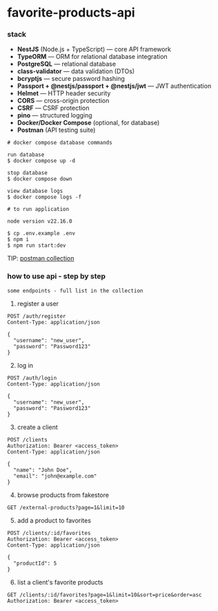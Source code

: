 # favorite-products-api

### stack

- **NestJS** (Node.js + TypeScript) — core API framework
- **TypeORM** — ORM for relational database integration
- **PostgreSQL** — relational database
- **class-validator** — data validation (DTOs)
- **bcryptjs** — secure password hashing
- **Passport + @nestjs/passport + @nestjs/jwt** — JWT authentication
- **Helmet** — HTTP header security
- **CORS** — cross-origin protection
- **CSRF** — CSRF protection
- **pino** — structured logging
- **Docker/Docker Compose** (optional, for database)
- **Postman** (API testing suite)

```
# docker compose database commands

run database
$ docker compose up -d 

stop database
$ docker compose down 

view database logs
$ docker compose logs -f 
```

```
# to run application

node version v22.16.0

$ cp .env.example .env
$ npm i
$ npm run start:dev
```

TIP: [postman collection](./favorite-products-api.postman_collection.json)

### how to use api - step by step 
`some endpoints - full list in the collection`

1. register a user
```
POST /auth/register
Content-Type: application/json

{
  "username": "new_user",
  "password": "Password123"
}
```

2. log in
```
POST /auth/login
Content-Type: application/json

{
  "username": "new_user",
  "password": "Password123"
}
```

3. create a client
```
POST /clients
Authorization: Bearer <access_token>
Content-Type: application/json

{
  "name": "John Doe",
  "email": "john@example.com"
}
```

4. browse products from fakestore
```
GET /external-products?page=1&limit=10
```

5. add a product to favorites
```
POST /clients/:id/favorites
Authorization: Bearer <access_token>
Content-Type: application/json

{
  "productId": 5
}
```

6. list a client's favorite products
```
GET /clients/:id/favorites?page=1&limit=10&sort=price&order=asc
Authorization: Bearer <access_token>
```